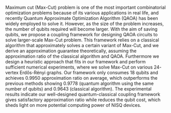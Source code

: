   Maximum cut (Max-Cut) problem is one of the most important combinatorial optimization problems because of its various applications in real life, and recently Quantum Approximate Optimization Algorithm (QAOA) has been widely employed to solve it. However, as the size of the problem increases, the number of qubits required will become larger. With the aim of saving qubits, we propose a coupling framework for designing QAOA circuits to solve larger-scale Max-Cut problem. This framework relies on a classical algorithm that approximately solves a certain variant of Max-Cut, and we derive an approximation guarantee theoretically, assuming the approximation ratio of the classical algorithm and QAOA. Furthermore we design a heuristic approach that fits in our framework and perform sufficient numerical experiments, where we solve Max-Cut on various $24$-vertex Erdős-Rényi graphs. Our framework only consumes $18$ qubits and achieves $0.9950$ approximation ratio on average, which outperforms the previous methods showing $0.9778$ (quantum algorithm using the same number of qubits) and $0.9643$ (classical algorithm). The experimental results indicate our well-designed quantum-classical coupling framework gives satisfactory approximation ratio while reduces the qubit cost, which sheds light on more potential computing power of NISQ devices.
